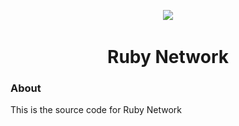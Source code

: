 <p align="center">
<img width="120px" src="![Ruby Network](https://raw.githubusercontent.com/Ruby-Network/.github/main/ruby.png)">
</p>

<h1 align="center">Ruby Network</h1>

### About

This is the source code for Ruby Network
